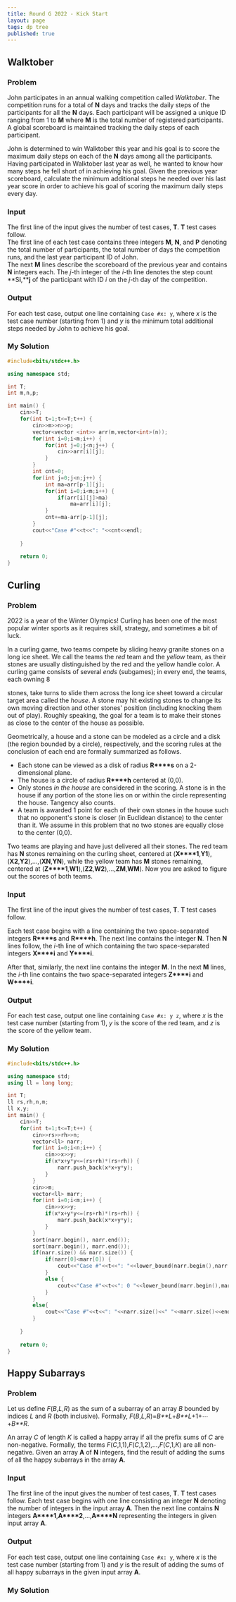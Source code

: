 ```yaml
---
title: Round G 2022 - Kick Start 
layout: page
tags: dp tree
published: true
---
```


## Walktober

### Problem

  John participates in an annual walking competition called *Walktober*. The competition  runs for a total of **N** days and tracks the daily steps of the participants  for all the **N** days. Each participant will be assigned a unique ID ranging from  1 to **M** where **M** is the total number of registered participants. A global scoreboard  is maintained tracking the daily steps of each participant.

  John is determined to win Walktober this year and his goal is to  score the maximum daily steps on each of the **N** days among all the participants.  Having participated in Walktober last year as well, he wanted to know how many steps  he fell short of in achieving his goal. Given the previous year scoreboard,  calculate the minimum additional steps he needed over his last year score in order  to achieve his goal of scoring the maximum daily steps every day.

### Input

  The first line of the input gives the number of test cases, **T**. **T** test  cases follow.  
  The first line of each test case contains three integers **M**, **N**, and **P**  denoting the total number of participants, the total number of days the  competition runs, and the last year participant ID of John.  
  The next **M** lines describe the scoreboard of the previous year and contains  **N** integers each. The *j*-th integer of the *i*-th line  denotes the step count **S****i****,****j** of the participant with ID *i* on the  *j*-th day of the competition.

### Output

  For each test case, output one line containing  `Case #x: y`, where *x* is the test case number  (starting from 1) and *y* is the minimum total additional steps needed by  John to achieve his goal.

### My Solution

```c++
#include<bits/stdc++.h>

using namespace std;

int T;
int m,n,p;

int main() {
    cin>>T;
    for(int t=1;t<=T;t++) {
        cin>>m>>n>>p;
        vector<vector <int>> arr(m,vector<int>(n));
        for(int i=0;i<m;i++) {
            for(int j=0;j<n;j++) {
                cin>>arr[i][j];
            }
        }
        int cnt=0;
        for(int j=0;j<n;j++) {
            int ma=arr[p-1][j];
            for(int i=0;i<m;i++) {
                if(arr[i][j]>ma)
                    ma=arr[i][j];
            }
            cnt+=ma-arr[p-1][j];
        }
        cout<<"Case #"<<t<<": "<<cnt<<endl;
    
    }
    
	return 0;
}
```



## Curling

### Problem

  2022 is a year of the Winter Olympics! Curling has been one of the most  popular winter sports as it requires skill, strategy, and sometimes a bit of  luck.

  In a curling game, two teams compete by sliding heavy granite stones on a long  ice sheet. We call the teams the *red* team and the *yellow* team,  as their stones are usually distinguished by the red and the yellow handle  color. A curling game consists of several *ends* (subgames); in every  end, the teams, each owning 8

 stones, take turns to slide them across  the long ice sheet toward a circular target area called the *house*. A  stone may hit existing stones to change its own moving direction and other  stones' position (including knocking them out of play). Roughly speaking, the  goal for a team is to make their stones as close to the center of the house as  possible.

  Geometrically, a house and a stone can be modeled as a circle and a disk (the  region bounded by a circle), respectively, and the scoring rules at the  conclusion of each end are formally summarized as follows.

- Each stone can be viewed as a disk of radius **R****s** on a 2-dimensional    plane.  
- The house is a circle of radius **R****h** centered at (0,0).
- Only stones *in the house* are considered in the scoring. A stone is in    the house if any portion of the stone lies on or within the circle    representing the house. Tangency also counts.  
- A team is awarded 1 point for each of their own stones in the house    such that no opponent's stone is closer (in Euclidean distance) to the    center than it. We assume in this problem that no two stones are equally    close to the center (0,0).  

Two teams are playing and have just delivered all their stones. The red team  has **N** stones remaining on the curling sheet, centered at (**X****1**,**Y1**),(**X2**,**Y2**),…,(**XN**,**YN**), while the yellow team has **M** stones  remaining, centered at (**Z****1**,**W1**),(**Z2**,**W2**),…,**ZM**,**WM**). Now you are asked to figure out the scores of both teams.



### Input

  The first line of the input gives the number of test cases, **T**. **T** test  cases follow.

  Each test case begins with a line containing the two space-separated integers  **R****s** and **R****h**.  The next line contains the integer **N**. Then **N** lines follow, the *i*-th  line of which containing the two space-separated integers **X****i** and **Y****i**.

  After that, similarly, the next line contains the integer **M**. In the next **M**  lines, the *i*-th line contains the two space-separated integers **Z****i** and  **W****i**.

### Output

  For each test case, output one line containing  `Case #x: y z`, where *x* is the test case  number (starting from 1), *y* is the score of the red team, and *z* is  the score of the yellow team.



### My Solution

```c++
#include<bits/stdc++.h>

using namespace std;
using ll = long long;

int T;
ll rs,rh,n,m;
ll x,y;
int main() {
    cin>>T;
    for(int t=1;t<=T;t++) {
        cin>>rs>>rh>>n;
        vector<ll> narr;
        for(int i=0;i<n;i++) {
            cin>>x>>y;
            if(x*x+y*y<=(rs+rh)*(rs+rh)) {
                narr.push_back(x*x+y*y);
            }
        }
        cin>>m;
        vector<ll> marr;
        for(int i=0;i<m;i++) {
            cin>>x>>y;
            if(x*x+y*y<=(rs+rh)*(rs+rh)) {
                marr.push_back(x*x+y*y);
            }
        }
        sort(narr.begin(), narr.end());
        sort(marr.begin(), marr.end());
        if(narr.size() && marr.size()) {
            if(narr[0]<marr[0]) {
                cout<<"Case #"<<t<<": "<<lower_bound(narr.begin(),narr.end(),marr[0])-narr.begin()<<" 0"<<endl;
            }
            else {
                cout<<"Case #"<<t<<": 0 "<<lower_bound(marr.begin(),marr.end(),narr[0])-marr.begin()<<endl;
            }
        }
        else{
            cout<<"Case #"<<t<<": "<<narr.size()<<" "<<marr.size()<<endl;
        }
    
    }
    
	return 0;
}
```

## Happy Subarrays

### Problem

  Let us define *F*(*B*,*L*,*R*) as the sum of a subarray of an array *B*  bounded by indices *L* and *R* (both inclusive). Formally, *F*(*B*,*L*,*R*)=*B**L*+*B**L*+1+⋯+*B**R*.

  An array *C* of length *K* is called a happy array if all the prefix  sums of *C* are non-negative. Formally, the terms *F*(*C*,1,1),*F*(*C*,1,2),…,*F*(*C*,1,*K*) are all non-negative.  Given an array **A** of **N** integers, find the result of adding the sums of all  the happy subarrays in the array **A**.

### Input

  The first line of the input gives the number of test cases, **T**. **T** test  cases follow.  Each test case begins with one line consisting an integer **N** denoting the  number of integers in the input array **A**. Then the next line contains **N**  integers **A****1**,**A****2**,…,**A****N** representing the integers in  given input array **A**.

### Output

  For each test case, output one line containing  `Case #x: y`, where *x* is the test case number  (starting from 1) and *y* is the result of adding the sums of all happy  subarrays in the given input array **A**.

### My Solution

```c++
```

